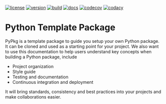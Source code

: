 [![license](https://img.shields.io/pypi/l/pypkg)](https://github.com/ihmeuw-msca/pypkg/blob/main/LICENSE)
[![version](https://img.shields.io/pypi/v/pypkg)](https://pypi.org/project/pypkg)
[![build](https://img.shields.io/github/actions/workflow/status/ihmeuw-msca/pypkg/build.yml?branch=main)](https://github.com/ihmeuw-msca/pypkg/actions)
[![docs](https://img.shields.io/badge/docs-here-green)](https://ihmeuw-msca.github.io/pypkg)
[![codecov](https://img.shields.io/codecov/c/github/ihmeuw-msca/pypkg)](https://codecov.io/gh/ihmeuw-msca/pypkg)
[![codacy](https://img.shields.io/codacy/grade/ae72a07785f5469eac234d1f6bdf555f)](https://app.codacy.com/gh/ihmeuw-msca/pypkg/dashboard?utm_source=gh&utm_medium=referral&utm_content=&utm_campaign=Badge_grade)

# Python Template Package

PyPkg is a template package to guide you setup your own Python package.
It can be cloned and used as a starting point for your project.
We also want to use this documentation to help users understand key concepts
when building a Python package, include

* Project organization
* Style guide
* Testing and documentation
* Continuous integration and deployment

It will bring standards, consistency and best practices into your projects and 
make collaborations easier.
